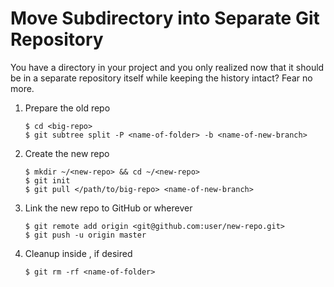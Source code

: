 # Move Subdirectory into Separate Git Repository

You have a directory in your project and you only realized now that it should be in a separate repository itself while keeping the history intact? Fear no more.

1. Prepare the old repo

    ```
    $ cd <big-repo>
    $ git subtree split -P <name-of-folder> -b <name-of-new-branch>
    ```

2. Create the new repo

    ```
    $ mkdir ~/<new-repo> && cd ~/<new-repo>
    $ git init
    $ git pull </path/to/big-repo> <name-of-new-branch>
    ```

3. Link the new repo to GitHub or wherever

    ```
    $ git remote add origin <git@github.com:user/new-repo.git>
    $ git push -u origin master
    ```

4. Cleanup inside <big-repo>, if desired

    ```
    $ git rm -rf <name-of-folder>
    ```

